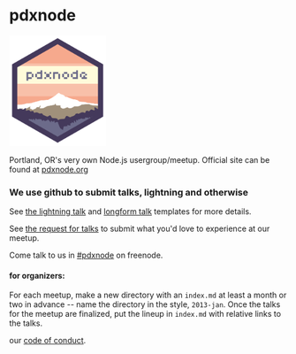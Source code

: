 pdxnode
=======

<img src="logos/pdxnode.svg" height="200">

Portland, OR's very own Node.js usergroup/meetup.
Official site can be found at [pdxnode.org](http://pdxnode.org/)

### We use github to submit talks, lightning and otherwise

See [the lightning talk](lightning-talk-template.md) and [longform talk](talk-template.md)
templates for more details.

See [the request for talks](request-for-talk.md) to submit what you'd love to experience at
our meetup.

Come talk to us in [#pdxnode](http://webchat.freenode.net/?channels=pdxnode&uio=d4) on freenode.

#### for organizers:

For each meetup, make a new directory with an `index.md` at least a month or two in advance --
name the directory in the style, `2013-jan`. Once the talks for the meetup are finalized, put
the lineup in `index.md` with relative links to the talks.

our [code of conduct](code-of-conduct.md).


